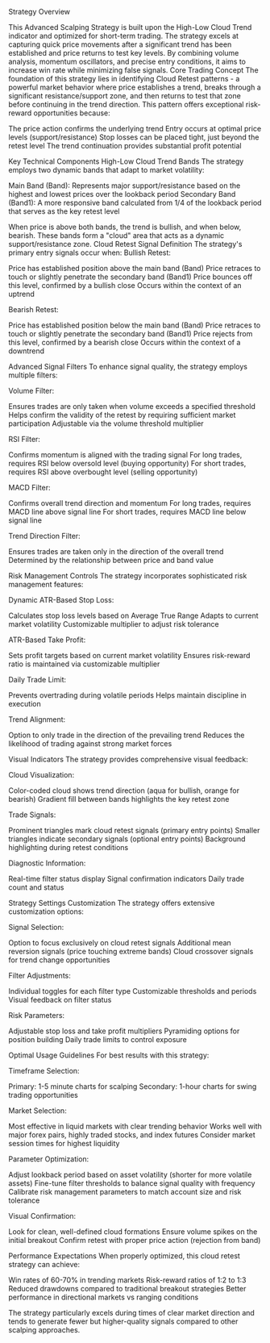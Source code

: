 Strategy Overview

This Advanced Scalping Strategy is built upon the High-Low Cloud Trend indicator and optimized for short-term trading. The strategy excels at capturing quick price movements after a significant trend has been established and price returns to test key levels. By combining volume analysis, momentum oscillators, and precise entry conditions, it aims to increase win rate while minimizing false signals.
Core Trading Concept
The foundation of this strategy lies in identifying Cloud Retest patterns - a powerful market behavior where price establishes a trend, breaks through a significant resistance/support zone, and then returns to test that zone before continuing in the trend direction. This pattern offers exceptional risk-reward opportunities because:

The price action confirms the underlying trend
Entry occurs at optimal price levels (support/resistance)
Stop losses can be placed tight, just beyond the retest level
The trend continuation provides substantial profit potential

Key Technical Components
High-Low Cloud Trend Bands
The strategy employs two dynamic bands that adapt to market volatility:

Main Band (Band): Represents major support/resistance based on the highest and lowest prices over the lookback period
Secondary Band (Band1): A more responsive band calculated from 1/4 of the lookback period that serves as the key retest level

When price is above both bands, the trend is bullish, and when below, bearish. These bands form a "cloud" area that acts as a dynamic support/resistance zone.
Cloud Retest Signal Definition
The strategy's primary entry signals occur when:
Bullish Retest:

Price has established position above the main band (Band)
Price retraces to touch or slightly penetrate the secondary band (Band1)
Price bounces off this level, confirmed by a bullish close
Occurs within the context of an uptrend

Bearish Retest:

Price has established position below the main band (Band)
Price retraces to touch or slightly penetrate the secondary band (Band1)
Price rejects from this level, confirmed by a bearish close
Occurs within the context of a downtrend

Advanced Signal Filters
To enhance signal quality, the strategy employs multiple filters:

Volume Filter:

Ensures trades are only taken when volume exceeds a specified threshold
Helps confirm the validity of the retest by requiring sufficient market participation
Adjustable via the volume threshold multiplier


RSI Filter:

Confirms momentum is aligned with the trading signal
For long trades, requires RSI below oversold level (buying opportunity)
For short trades, requires RSI above overbought level (selling opportunity)


MACD Filter:

Confirms overall trend direction and momentum
For long trades, requires MACD line above signal line
For short trades, requires MACD line below signal line


Trend Direction Filter:

Ensures trades are taken only in the direction of the overall trend
Determined by the relationship between price and band value



Risk Management Controls
The strategy incorporates sophisticated risk management features:

Dynamic ATR-Based Stop Loss:

Calculates stop loss levels based on Average True Range
Adapts to current market volatility
Customizable multiplier to adjust risk tolerance


ATR-Based Take Profit:

Sets profit targets based on current market volatility
Ensures risk-reward ratio is maintained via customizable multiplier


Daily Trade Limit:

Prevents overtrading during volatile periods
Helps maintain discipline in execution


Trend Alignment:

Option to only trade in the direction of the prevailing trend
Reduces the likelihood of trading against strong market forces



Visual Indicators
The strategy provides comprehensive visual feedback:

Cloud Visualization:

Color-coded cloud shows trend direction (aqua for bullish, orange for bearish)
Gradient fill between bands highlights the key retest zone


Trade Signals:

Prominent triangles mark cloud retest signals (primary entry points)
Smaller triangles indicate secondary signals (optional entry points)
Background highlighting during retest conditions


Diagnostic Information:

Real-time filter status display
Signal confirmation indicators
Daily trade count and status



Strategy Settings Customization
The strategy offers extensive customization options:

Signal Selection:

Option to focus exclusively on cloud retest signals
Additional mean reversion signals (price touching extreme bands)
Cloud crossover signals for trend change opportunities


Filter Adjustments:

Individual toggles for each filter type
Customizable thresholds and periods
Visual feedback on filter status


Risk Parameters:

Adjustable stop loss and take profit multipliers
Pyramiding options for position building
Daily trade limits to control exposure



Optimal Usage Guidelines
For best results with this strategy:

Timeframe Selection:

Primary: 1-5 minute charts for scalping
Secondary: 1-hour charts for swing trading opportunities


Market Selection:

Most effective in liquid markets with clear trending behavior
Works well with major forex pairs, highly traded stocks, and index futures
Consider market session times for highest liquidity


Parameter Optimization:

Adjust lookback period based on asset volatility (shorter for more volatile assets)
Fine-tune filter thresholds to balance signal quality with frequency
Calibrate risk management parameters to match account size and risk tolerance


Visual Confirmation:

Look for clean, well-defined cloud formations
Ensure volume spikes on the initial breakout
Confirm retest with proper price action (rejection from band)



Performance Expectations
When properly optimized, this cloud retest strategy can achieve:

Win rates of 60-70% in trending markets
Risk-reward ratios of 1:2 to 1:3
Reduced drawdowns compared to traditional breakout strategies
Better performance in directional markets vs ranging conditions

The strategy particularly excels during times of clear market direction and tends to generate fewer but higher-quality signals compared to other scalping approaches.